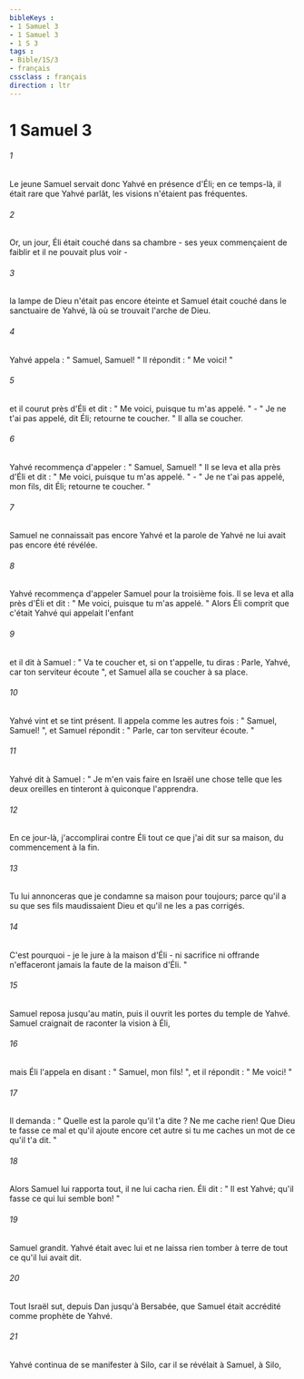 ```yaml
---
bibleKeys : 
- 1 Samuel 3
- 1 Samuel 3
- 1 S 3
tags : 
- Bible/1S/3
- français
cssclass : français
direction : ltr
---
```


# 1 Samuel 3

###### 1
Le jeune Samuel servait donc Yahvé en présence d'Éli; en ce temps-là, il était rare que Yahvé parlât, les visions n'étaient pas fréquentes. 
###### 2
Or, un jour, Éli était couché dans sa chambre - ses yeux commençaient de faiblir et il ne pouvait plus voir - 
###### 3
la lampe de Dieu n'était pas encore éteinte et Samuel était couché dans le sanctuaire de Yahvé, là où se trouvait l'arche de Dieu. 
###### 4
Yahvé appela : " Samuel, Samuel! " Il répondit : " Me voici! " 
###### 5
et il courut près d'Éli et dit : " Me voici, puisque tu m'as appelé. " - " Je ne t'ai pas appelé, dit Éli; retourne te coucher. " Il alla se coucher. 
###### 6
Yahvé recommença d'appeler : " Samuel, Samuel! " Il se leva et alla près d'Éli et dit : " Me voici, puisque tu m'as appelé. " - " Je ne t'ai pas appelé, mon fils, dit Éli; retourne te coucher. " 
###### 7
Samuel ne connaissait pas encore Yahvé et la parole de Yahvé ne lui avait pas encore été révélée. 
###### 8
Yahvé recommença d'appeler Samuel pour la troisième fois. Il se leva et alla près d'Éli et dit : " Me voici, puisque tu m'as appelé. " Alors Éli comprit que c'était Yahvé qui appelait l'enfant 
###### 9
et il dit à Samuel : " Va te coucher et, si on t'appelle, tu diras : Parle, Yahvé, car ton serviteur écoute ", et Samuel alla se coucher à sa place. 
###### 10
Yahvé vint et se tint présent. Il appela comme les autres fois : " Samuel, Samuel! ", et Samuel répondit : " Parle, car ton serviteur écoute. " 
###### 11
Yahvé dit à Samuel : " Je m'en vais faire en Israël une chose telle que les deux oreilles en tinteront à quiconque l'apprendra. 
###### 12
En ce jour-là, j'accomplirai contre Éli tout ce que j'ai dit sur sa maison, du commencement à la fin. 
###### 13
Tu lui annonceras que je condamne sa maison pour toujours; parce qu'il a su que ses fils maudissaient Dieu et qu'il ne les a pas corrigés. 
###### 14
C'est pourquoi - je le jure à la maison d'Éli - ni sacrifice ni offrande n'effaceront jamais la faute de la maison d'Éli. " 
###### 15
Samuel reposa jusqu'au matin, puis il ouvrit les portes du temple de Yahvé. Samuel craignait de raconter la vision à Éli, 
###### 16
mais Éli l'appela en disant : " Samuel, mon fils! ", et il répondit : " Me voici! " 
###### 17
Il demanda : " Quelle est la parole qu'il t'a dite ? Ne me cache rien! Que Dieu te fasse ce mal et qu'il ajoute encore cet autre si tu me caches un mot de ce qu'il t'a dit. " 
###### 18
Alors Samuel lui rapporta tout, il ne lui cacha rien. Éli dit : " Il est Yahvé; qu'il fasse ce qui lui semble bon! " 
###### 19
Samuel grandit. Yahvé était avec lui et ne laissa rien tomber à terre de tout ce qu'il lui avait dit. 
###### 20
Tout Israël sut, depuis Dan jusqu'à Bersabée, que Samuel était accrédité comme prophète de Yahvé. 
###### 21
Yahvé continua de se manifester à Silo, car il se révélait à Samuel, à Silo, 
